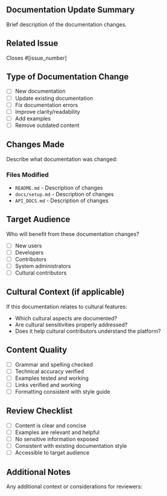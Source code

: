 ## Documentation Update Summary
Brief description of the documentation changes.

## Related Issue
Closes #[issue_number]

## Type of Documentation Change
- [ ] New documentation
- [ ] Update existing documentation
- [ ] Fix documentation errors
- [ ] Improve clarity/readability
- [ ] Add examples
- [ ] Remove outdated content

## Changes Made
Describe what documentation was changed:

### Files Modified
- `README.md` - Description of changes
- `docs/setup.md` - Description of changes
- `API_DOCS.md` - Description of changes

## Target Audience
Who will benefit from these documentation changes?
- [ ] New users
- [ ] Developers
- [ ] Contributors
- [ ] System administrators
- [ ] Cultural contributors

## Cultural Context (if applicable)
If this documentation relates to cultural features:
- Which cultural aspects are documented?
- Are cultural sensitivities properly addressed?
- Does it help cultural contributors understand the platform?

## Content Quality
- [ ] Grammar and spelling checked
- [ ] Technical accuracy verified
- [ ] Examples tested and working
- [ ] Links verified and working
- [ ] Formatting consistent with style guide

## Review Checklist
- [ ] Content is clear and concise
- [ ] Examples are relevant and helpful
- [ ] No sensitive information exposed
- [ ] Consistent with existing documentation style
- [ ] Accessible to target audience

## Additional Notes
Any additional context or considerations for reviewers: